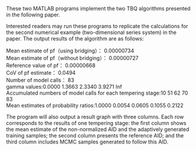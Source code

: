 These two MATLAB programs implement the two TBQ algorithms presented in the following paper.

Interested readers may run these programs to replicate the calculations for the second numerical example (two-dimensional series system) in the paper. The output results of the algorithm are as follows:

Mean estimate of pf（using bridging）： 0.00000734                                   
Mean estimate of pf（without bridging）： 0.00000727                                                                                           
Reference value of pf： 0.00000668                                           
CoV of pf estimate： 0.0494                                             
Number of model calls： 83                                                                           
gamma values:0.0000  1.3663  2.3340  3.9271  Inf                                                          
Accumulated numbers of model calls for each tempering stage:10  51  62  70  83      
Mean estimates of probability ratios:1.0000  0.0054  0.0605  0.1055  0.2122           

 The program will also output a result graph with three columns. Each row corresponds to the results of one tempering stage: the first column shows the mean estimate of the non-normalized AID and the adaptively generated training samples; the second column presents the reference AID; and the third column includes MCMC samples generated to follow this AID.
